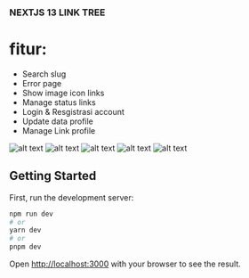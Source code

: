 ### NEXTJS 13 LINK TREE

# fitur:
-   Search slug
-   Error page
-   Show image icon links
-   Manage status links
-   Login & Resgistrasi account
-   Update data profile
-   Manage Link profile


![alt text](1.png "Capture")
![alt text](2.png "Capture")
![alt text](3.png "Capture")
![alt text](4.png "Capture")
![alt text](5.png "Capture")


## Getting Started

First, run the development server:

```bash
npm run dev
# or
yarn dev
# or
pnpm dev
```

Open [http://localhost:3000](http://localhost:3000) with your browser to see the result.

